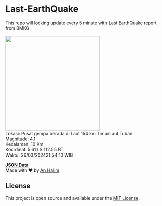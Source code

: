 # Last-EarthQuake
This repo will looking update every 5 minute with Last EarthQuake report from BMKG
<br>
<br>
<img src="https://static.bmkg.go.id/20240326215410.mmi.jpg" width="300"/>
<br>
Lokasi: Pusat gempa berada di Laut 154 km TimurLaut Tuban <br>
Magnitude: 4.1 <br>
Kedalaman: 10 Km <br>
Koordinat: 5.61 LS 112.55 BT <br>
Waktu: 26/03/202421:54:10 WIB <br>

<a href="./data/data.json">**JSON Data**</a>
<br>
Made with ❤️ by <a href="https://github.com/an-halim">An Halim</a>
## License

This project is open source and available under the [MIT License](LICENSE).
